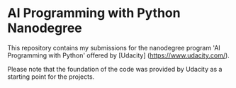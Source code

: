 # AI Programming with Python Nanodegree
This repository contains my submissions for the nanodegree program 'AI Programming with Python' offered by [Udacity] (https://www.udacity.com/).

Please note that the foundation of the code was provided by Udacity as a starting point for the projects.
